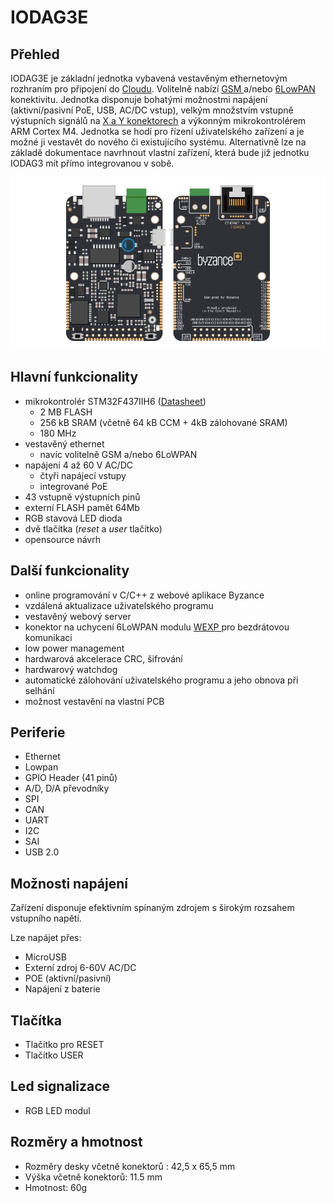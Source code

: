 # IODAG3E

## Přehled

IODAG3E je základní jednotka vybavená vestavěným ethernetovým rozhraním pro připojení do [Cloudu](../../../../cloud/cloud.md). Volitelně nabízí [GSM ](../../../konektivita/gsm.md)a/nebo [6LowPAN](https://docu.byzance.cz/~/edit/primary/hardware-a-programovani/konektivita/6lowpan)​ konektivitu. Jednotka disponuje bohatými možnostmi napájení \(aktivní/pasivní PoE, USB, AC/DC vstup\), velkým množstvím vstupně výstupních signálů na [X a Y konektorech](../../rozsirujici-moduly/#x-konektor-a-y-konektor) a výkonným mikrokontrolérem ARM Cortex M4. Jednotka se hodí pro řízení uživatelského zařízení a je možné ji vestavět do nového či existujícího systému. Alternativně lze na základě dokumentace navrhnout vlastní zařízení, která bude již jednotku IODAG3 mít přímo integrovanou v sobě.



![ioda\_board](../../../../.gitbook/assets/iodag3e.png)

## Hlavní funkcionality

* mikrokontrolér STM32F437IIH6 \([Datasheet](http://www.st.com/content/ccc/resource/technical/document/datasheet/fd/8c/0a/19/13/8f/41/99/DM00077036.pdf/files/DM00077036.pdf/jcr:content/translations/en.DM00077036.pdf)\)
  * 2 MB FLASH
  * 256 kB SRAM \(včetně 64 kB CCM + 4kB zálohované SRAM\)
  * 180 MHz 
* vestavěný ethernet
  * navíc volitelně GSM a/nebo 6LoWPAN 
* napájení 4 až 60 V AC/DC
  * čtyři napájecí vstupy
  * integrované PoE
* 43 vstupně výstupních pinů
* externí FLASH pamět 64Mb
* RGB stavová LED dioda
* dvě tlačítka \(_reset_ a _user_ tlačítko\) 
* opensource návrh

## Další funkcionality

* online programování v C/C++ z webové aplikace Byzance
* vzdálená aktualizace uživatelského programu
* vestavěný webový server
* konektor na uchycení 6LoWPAN modulu [WEXP ](../../ostatni/wexp/)pro bezdrátovou komunikaci
* low power management
* hardwarová akcelerace CRC, šifrování
* hardwarový watchdog
* automatické zálohování uživatelského programu a jeho obnova při selhání
* možnost vestavění na vlastní PCB

## Periferie

* Ethernet
* Lowpan
* GPIO Header \(41 pinů\) 
* A/D, D/A převodníky
* SPI 
* CAN
* UART
* I2C
* SAI
* USB 2.0

## Možnosti napájení

Zařízení disponuje efektivním spínaným zdrojem s širokým rozsahem vstupního napětí.

Lze napájet přes:

* MicroUSB 
* Externí zdroj 6-60V AC/DC
* POE \(aktivní/pasivní\)
* Napájení z baterie

## Tlačítka

* Tlačítko pro RESET
* Tlačítko USER

## Led signalizace

* RGB LED modul

## Rozměry a hmotnost

* Rozměry desky včetně konektorů : 42,5 x 65,5 mm
* Výška včetně konektorů: 11.5 mm
* Hmotnost: 60g

